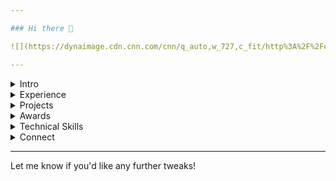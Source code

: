 ```yaml
---

### Hi there 👋  

![](https://dynaimage.cdn.cnn.com/cnn/q_auto,w_727,c_fit/http%3A%2F%2Fcdn.cnn.com%2Fcnnnext%2Fdam%2Fassets%2F191029114612-05-most-famous-paintings-guernica.jpg)  

---
```


<details><summary>Intro</summary>
  <p>
I am Manoranjan Kumar Bharti, a passionate software engineer with experience in developing scalable backend systems, cloud integrations, and cross-platform applications. I enjoy building innovative solutions that drive efficiency and enhance user experience.  
  </p>
</details>  

<details><summary>Experience</summary>
  <ul>
    <li>Senior Software Engineer @ Frontdoorhome Inc. (Dec 2021 – Present)  
    <ul>
      <li>Optimized service workflows, increasing vendor retention and processing speeds.</li>
      <li>Directed a team to develop a Vendor Tier system, achieving higher customer satisfaction.</li>
      <li>Technologies: Go, AWS S3, Kafka, Elastic, Redis, MongoDB, MySQL.</li>
    </ul>
    </li>
    <li>Software Engineer (Contractor) @ Global Satellite Engineering (Jan 2019 – Nov 2021)  
    <ul>
      <li>Developed cloud-based BLE management services, reducing setup times significantly.</li>
      <li>Migrated legacy systems, enhancing performance and reliability.</li>
      <li>Technologies: Go, Kotlin, Swift, Firebase, Redis.</li>
    </ul>
    </li>
    <li>Google Summer of Code Intern (2019, 2020)  
    <ul>
      <li>Built high-performance visualization systems and optimized large dataset handling.</li>
      <li>Technologies: Java, WebGL, JavaFX.</li>
    </ul>
    </li>
  </ul>
</details>  

<details><summary>Projects</summary>
  <ul>
    <li>**Spendulam**: A Flutter-based expense tracker with advanced financial analytics.</li>
    <li>**AccessMesh**: Scalable RBAC system with secure API and responsive admin dashboard.</li>
  </ul>
</details>  

<details><summary>Awards</summary>
  <ul>
    <li>Google Summer of Code (2019, 2020)</li>
    <li>Programming Excellence Awards (4 times)</li>
  </ul>
</details>  

<details><summary>Technical Skills</summary>
  <ul>
    <li>**Languages**: Golang, Java, Kotlin, Python, JavaScript</li>
    <li>**Frameworks**: Node.js, React</li>
    <li>**Databases**: MongoDB, PostgreSQL</li>
    <li>**Tools**: Kafka, Redis, Firebase, AWS S3, Elastic</li>
  </ul>
</details>  

<details><summary>Connect</summary>
  
- [LinkedIn](https://www.linkedin.com/in/knakul853/)  
- [GitHub](https://github.com/knakul853)  
- [Portfolio](https://knakul853.github.io/portfolio/)  
- [Spendulam on Play Store](https://play.google.com/store/apps/details?id=com.spendulam.budgettracker)  

</details>  

---  

Let me know if you'd like any further tweaks!
